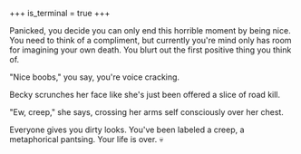 +++
is_terminal = true
+++

Panicked, you decide you can only end this horrible moment by being
nice. You need to think of a compliment, but currently you're mind only
has room for imagining your own death. You blurt out the first positive
thing you think of.

"Nice boobs," you say, you're voice cracking.

Becky scrunches her face like she's just been offered a slice of road
kill.

"Ew, creep," she says, crossing her arms self consciously over her chest.

Everyone gives you dirty looks. You've been labeled a creep, a
metaphorical pantsing. Your life is over. :skull:
